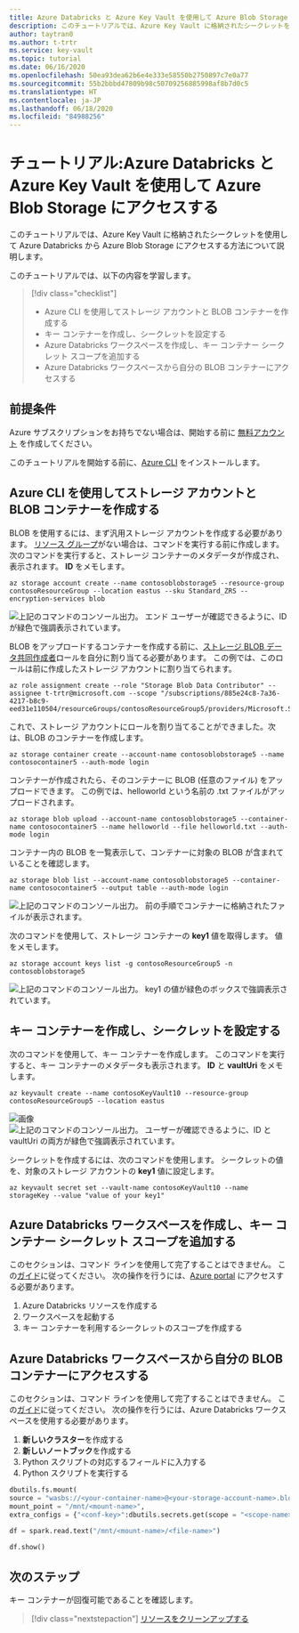 ```yaml
---
title: Azure Databricks と Azure Key Vault を使用して Azure Blob Storage にアクセスする
description: このチュートリアルでは、Azure Key Vault に格納されたシークレットを使用して Azure Databricks から Azure Blob Storage にアクセスする方法について説明します
author: taytran0
ms.author: t-trtr
ms.service: key-vault
ms.topic: tutorial
ms.date: 06/16/2020
ms.openlocfilehash: 50ea93dea62b6e4e333e58550b2750897c7e0a77
ms.sourcegitcommit: 55b2bbbd47809b98c50709256885998af8b7d0c5
ms.translationtype: HT
ms.contentlocale: ja-JP
ms.lasthandoff: 06/18/2020
ms.locfileid: "84988256"
---
```

# <a name="tutorial-access-azure-blob-storage-using-azure-databricks-and-azure-key-vault"></a>チュートリアル:Azure Databricks と Azure Key Vault を使用して Azure Blob Storage にアクセスする

このチュートリアルでは、Azure Key Vault に格納されたシークレットを使用して Azure Databricks から Azure Blob Storage にアクセスする方法について説明します。 

このチュートリアルでは、以下の内容を学習します。

> [!div class="checklist"]
> * Azure CLI を使用してストレージ アカウントと BLOB コンテナーを作成する
> * キー コンテナーを作成し、シークレットを設定する
> * Azure Databricks ワークスペースを作成し、キー コンテナー シークレット スコープを追加する
> * Azure Databricks ワークスペースから自分の BLOB コンテナーにアクセスする

## <a name="prerequisites"></a>前提条件

Azure サブスクリプションをお持ちでない場合は、開始する前に [無料アカウント](https://azure.microsoft.com/free/?WT.mc_id=A261C142F) を作成してください。

このチュートリアルを開始する前に、[Azure CLI](https://docs.microsoft.com/cli/azure/install-azure-cli-windows?view=azure-cli-latest) をインストールします。

## <a name="create-a-storage-account-and-blob-container-with-azure-cli"></a>Azure CLI を使用してストレージ アカウントと BLOB コンテナーを作成する

BLOB を使用するには、まず汎用ストレージ アカウントを作成する必要があります。 [リソース グループ](https://docs.microsoft.com/cli/azure/group?view=azure-cli-latest#az-group-create)がない場合は、コマンドを実行する前に作成します。 次のコマンドを実行すると、ストレージ コンテナーのメタデータが作成され、表示されます。 **ID** をメモします。

```azurecli
az storage account create --name contosoblobstorage5 --resource-group contosoResourceGroup --location eastus --sku Standard_ZRS --encryption-services blob
```

![上記のコマンドのコンソール出力。 エンド ユーザーが確認できるように、ID が緑色で強調表示されています。](../media/databricks-command-output-1.png)

BLOB をアップロードするコンテナーを作成する前に、[ストレージ BLOB データ共同作成者](https://docs.microsoft.com/azure/role-based-access-control/built-in-roles#storage-blob-data-contributor)ロールを自分に割り当てる必要があります。 この例では、このロールは前に作成したストレージ アカウントに割り当てられます。

```azurecli
az role assignment create --role "Storage Blob Data Contributor" --assignee t-trtr@microsoft.com --scope "/subscriptions/885e24c8-7a36-4217-b8c9-eed31e110504/resourceGroups/contosoResourceGroup5/providers/Microsoft.Storage/storageAccounts/contosoblobstorage5
```

これで、ストレージ アカウントにロールを割り当てることができました。次は、BLOB のコンテナーを作成します。

```azurecli
az storage container create --account-name contosoblobstorage5 --name contosocontainer5 --auth-mode login
```

コンテナーが作成されたら、そのコンテナーに BLOB (任意のファイル) をアップロードできます。 この例では、helloworld という名前の .txt ファイルがアップロードされます。

```azurecli
az storage blob upload --account-name contosoblobstorage5 --container-name contosocontainer5 --name helloworld --file helloworld.txt --auth-mode login
```

コンテナー内の BLOB を一覧表示して、コンテナーに対象の BLOB が含まれていることを確認します。

```azurecli
az storage blob list --account-name contosoblobstorage5 --container-name contosocontainer5 --output table --auth-mode login
```

![上記のコマンドのコンソール出力。 前の手順でコンテナーに格納されたファイルが表示されます。](../media/databricks-command-output-2.png)

次のコマンドを使用して、ストレージ コンテナーの **key1** 値を取得します。 値をメモします。

```azurecli
az storage account keys list -g contosoResourceGroup5 -n contosoblobstorage5
```

![上記のコマンドのコンソール出力。 key1 の値が緑色のボックスで強調表示されています。](../media/databricks-command-output-3.png)

## <a name="create-a-key-vault-and-set-a-secret"></a>キー コンテナーを作成し、シークレットを設定する

次のコマンドを使用して、キー コンテナーを作成します。 このコマンドを実行すると、キー コンテナーのメタデータも表示されます。 **ID** と **vaultUri** をメモします。

```azurecli
az keyvault create --name contosoKeyVault10 --resource-group contosoResourceGroup5 --location eastus
```

![画像](../media/databricks-command-output-4.png)
![上記のコマンドのコンソール出力。 ユーザーが確認できるように、ID と vaultUri の両方が緑色で強調表示されています。](../media/databricks-command-output-5.png)

シークレットを作成するには、次のコマンドを使用します。 シークレットの値を、対象のストレージ アカウントの **key1** 値に設定します。

```azurecli
az keyvault secret set --vault-name contosoKeyVault10 --name storageKey --value "value of your key1"
```

## <a name="create-an-azure-databricks-workspace-and-add-key-vault-secret-scope"></a>Azure Databricks ワークスペースを作成し、キー コンテナー シークレット スコープを追加する

このセクションは、コマンド ラインを使用して完了することはできません。 この[ガイド](https://docs.microsoft.com/azure/azure-databricks/store-secrets-azure-key-vault#create-an-azure-databricks-workspace-and-add-a-secret-scope)に従ってください。 次の操作を行うには、[Azure portal](https://ms.portal.azure.com/#home) にアクセスする必要があります。

1. Azure Databricks リソースを作成する
1. ワークスペースを起動する
1. キー コンテナーを利用するシークレットのスコープを作成する

## <a name="access-your-blob-container-from-azure-databricks-workspace"></a>Azure Databricks ワークスペースから自分の BLOB コンテナーにアクセスする

このセクションは、コマンド ラインを使用して完了することはできません。 この[ガイド](https://docs.microsoft.com/azure/azure-databricks/store-secrets-azure-key-vault#access-your-blob-container-from-azure-databricks)に従ってください。 次の操作を行うには、Azure Databricks ワークスペースを使用する必要があります。

1. **新しいクラスター**を作成する
1. **新しいノートブック**を作成する
1. Python スクリプトの対応するフィールドに入力する
1. Python スクリプトを実行する

```python
dbutils.fs.mount(
source = "wasbs://<your-container-name>@<your-storage-account-name>.blob.core.windows.net",
mount_point = "/mnt/<mount-name>",
extra_configs = {"<conf-key>":dbutils.secrets.get(scope = "<scope-name>", key = "<key-name>")})

df = spark.read.text("/mnt/<mount-name>/<file-name>")

df.show()
```

## <a name="next-steps"></a>次のステップ

キー コンテナーが回復可能であることを確認します。
> [!div class="nextstepaction"]
> [リソースをクリーンアップする](https://docs.microsoft.com/azure/azure-resource-manager/management/delete-resource-group?tabs=azure-powershell)
